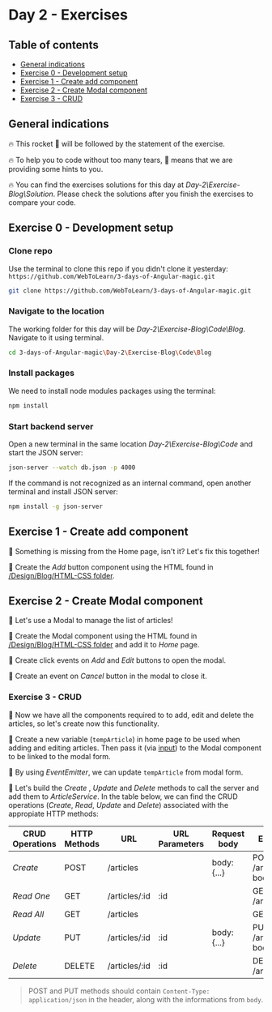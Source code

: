 # Day 2 - Exercises

## Table of contents

- [General indications](#general-indications)
- [Exercise 0 - Development setup](#exercise-0---development-setup)
- [Exercise 1 - Create add component](#exercise-1---create-add-component)
- [Exercise 2 - Create Modal component](#exercise-2---create-modal-component)
- [Exercise 3 - CRUD](#exercise-3---crud)

## General indications

🔥 This rocket 🚀 will be followed by the statement of the exercise.

🔥 To help you to code without too many tears, 🎁 means that we are providing some hints to you.

🔥 You can find the exercises solutions for this day at _Day-2\Exercise-Blog\Solution_. Please check the solutions after you finish the exercises to compare your code.

## Exercise 0 - Development setup

### Clone repo

Use the terminal to clone this repo if you didn't clone it yesterday: `https://github.com/WebToLearn/3-days-of-Angular-magic.git`

```bash
git clone https://github.com/WebToLearn/3-days-of-Angular-magic.git
```

### Navigate to the location

The working folder for this day will be _Day-2\Exercise-Blog\Code\Blog_. Navigate to it using terminal.

```bash
cd 3-days-of-Angular-magic\Day-2\Exercise-Blog\Code\Blog
```

### Install packages

We need to install node modules packages using the terminal:

```bash
npm install
```

### Start backend server

Open a new terminal in the same location _Day-2\Exercise-Blog\Code_ and start the JSON server:

```bash
json-server --watch db.json -p 4000
```

If the command is not recognized as an internal command, open another terminal and install JSON server:

```bash
npm install -g json-server
```

## Exercise 1 - Create add component

🚀 Something is missing from the Home page, isn't it? Let's fix this together!

🎁 Create the *Add* button component using the HTML found in [/Design/Blog/HTML-CSS folder](../../Design/Blog/HTML-CSS/README.MD).

## Exercise 2 - Create Modal component

🚀 Let's use a Modal to manage the list of articles!

🎁 Create the Modal component using the HTML found in [/Design/Blog/HTML-CSS folder](../../Design/Blog/HTML-CSS/README.MD) and add it to *Home* page.

🎁 Create click events on *Add* and *Edit* buttons to open the modal.

🎁 Create an event on *Cancel* button in the modal to close it.

### Exercise 3 - CRUD

🚀 Now we have all the components required to to add, edit and delete the articles, so let's create now this functionality.

🎁 Create a new variable (`tempArticle`) in home page to be used when adding and editing articles. Then pass it (via [input](https://angular.io/guide/inputs-outputs)) to the Modal component to be linked to the modal form.

🎁 By using *EventEmitter*, we can update `tempArticle` from modal form.

🎁 Let's build the _Create_ , _Update_ and _Delete_ methods to call the server and add them to *ArticleService*. In the table below, we can find the CRUD operations (_Create_, _Read_, _Update_ and _Delete_) associated with the appropiate HTTP methods:

| CRUD Operations | HTTP Methods | URL           | URL Parameters | Request body | Examples                     |
| --------------- | ------------ | ------------- | -------------- | ------------ | ---------------------------- |
| _Create_        | POST         | /articles     |                | body: {...}  | POST /articles body: {...}   |
| _Read One_      | GET          | /articles/:id | :id            |              | GET /articles/123            |
| _Read All_      | GET          | /articles     |                |              | GET /articles                |
| _Update_        | PUT          | /articles/:id | :id            | body: {...}  | PUT /articles/123 body:{...} |
| _Delete_        | DELETE       | /articles/:id | :id            |              | DELETE /articles/123         |

> POST and PUT methods should contain `Content-Type: application/json` in the header, along with the informations from `body`.
